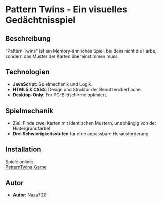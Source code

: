 # Pattern Twins - Ein visuelles Gedächtnisspiel

## Beschreibung

"Pattern Twins" ist ein Memory-ähnliches Spiel, bei dem nicht die Farbe, sondern das Muster der Karten übereinstimmen muss.

## Technologien

- **JavaScript**: Spielmechanik und Logik.
- **HTML5 & CSS3**: Design und Struktur der Benutzeroberfläche.
- **Desktop-Only**: Für PC-Bildschirme optimiert.

## Spielmechanik

- Ziel: Finde zwei Karten mit identischen Mustern, unabhängig von der Hintergrundfarbe!
- **Drei Schwierigkeitsstufen** für eine anpassbare Herausforderung.

## Installation

Spiele online:  
[PatternTwins_Game](https://naza720.github.io/PatternTwins_Game/)

## Autor

- **Autor**: Naza720
